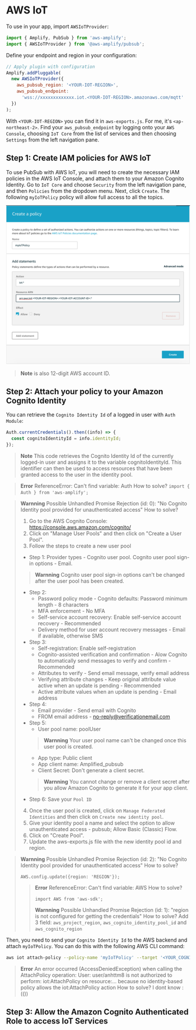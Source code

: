 # AWS IoT
To use in your app, import `AWSIoTProvider`:
```js
import { Amplify, PubSub } from 'aws-amplify';
import { AWSIoTProvider } from '@aws-amplify/pubsub';
```
Define your endpoint and region in your configuration:
```js
// Apply plugin with configuration
Amplify.addPluggable(
  new AWSIoTProvider({
    aws_pubsub_region: '<YOUR-IOT-REGION>',
    aws_pubsub_endpoint:
      'wss://xxxxxxxxxxxxx.iot.<YOUR-IOT-REGION>.amazonaws.com/mqtt'
  })
);
```
With `<YOUR-IOT-REGION>` you can find it in `aws-exports.js`. For me, it's `<ap-northeast-2>`.
Find your `aws_pubsub_endpoint` by logging onto your `AWS Console`, choosing `IoT Core` from the list of services and then choosing `Settings` from the left navigation pane.

## Step 1: Create IAM policies for AWS IoT
To use PubSub with AWS IoT, you will need to create the necessary IAM policies in the AWS IoT Console, and attach them to your Amazon Cognito Identity.
Go to `IoT Core` and choose `Security` from the left navigation pane, and then `Policies` from the dropdown menu. Next, click `Create`. The following `myIoTPolicy` policy will allow full access to all the topics.

![myIoTPolicy](./assets/create-iot-policy.png)

> **Note**
> <YOUR-IOT-ACCOUNT-ID> is also 12-digit AWS account ID.

## Step 2: Attach your policy to your Amazon Cognito Identity
You can retrieve the `Cognito Identity Id` of a logged in user with `Auth Module`:
```js
Auth.currentCredentials().then((info) => {
  const cognitoIdentityId = info.identityId;
});
```
> **Note**
> This code retrieves the Cognito Identity Id of the currently logged-in user and assigns it to the variable cognitoIdentityId. This identifier can then be used to access resources that have been granted access to the user in the identity pool.

> **Error**
> ReferenceError: Can't find variable: Auth
> How to solve? ``` import { Auth } from 'aws-amplify'; ```

> **Warnning**
> Possible Unhandled Promise Rejection (id: 0):
"No Cognito Identity pool provided for unauthenticated access"
> How to solve? 
> 1. Go to the AWS Cognito Console: https://console.aws.amazon.com/cognito/
> 2. Click on "Manage User Pools" and then click on "Create a User Pool".
> 3. Follow the steps to create a new user pool
>   - Step 1: Provider types - Cognito user pool. Cognito user pool sign-in options - Email.
>   > **Warnning**
>   > Cognito user pool sign-in options can't be changed after the user pool has been created.
>   - Step 2: 
>       - Password policy mode - Cognito defaults: Password minimum length - 8 characters
>       - MFA enforcement - No MFA
>       - Self-service account recovery: Enable self-service account recovery - Recommended
>       - Delivery method for user account recovery messages - Email if available, otherwise SMS
>   - Step 3:
>       - Self-registration: Enable self-registration
>       - Cognito-assisted verification and confirmation - Alow Cognito to automatically send messages to verify and confirm - Recommended
>       - Attributes to verify - Send email message, verify email address
>       - Verifying attribute changes - Keep original attribute value active when an update is pending - Recommended
>       - Active attribute values when an update is pending - Email address
>   - Step 4:
>       - Email provider - Send email with Cognito
>       - FROM email address - no-reply@verificationemail.com
>   - Step 5: 
>       - User pool name: poolUser
>       > **Warnning**
>       > Your user pool name can't be changed once this user pool is created.
>       - App type: Public client
>       - App client name: Amplified_pubsub
>       - Client Secret: Don't generate a client secret.
>       > **Warnning**
>       > You cannot change or remove a client secret after you allow Amazon Cognito to generate it for your app client.
>   - Step 6: Save your `Pool ID`
> 4. Once the user pool is created, click on `Manage Federated Identities` and then click on `Create new identity pool`.
> 5. Give your identity pool a name and select the option to allow unauthenticated access - pubsub; Allow Basic (Classic) Flow.
> 6. Click on "Create Pool".
> 7. Update the aws-exports.js file with the new identity pool id and region.

> **Warnning**
> Possible Unhandled Promise Rejection (id: 2): "No Cognito Identity pool provided for unauthenticated access"
> How to solve?
> ```
> AWS.config.update({region: 'REGION'});
> ```
> > **Error**
> > ReferenceError: Can't find variable: AWS
> > How to solve?
> > ```npm install aws-sdk
> > import AWS from 'aws-sdk';
> > ```
>>
> > **Warnning**
> > Possible Unhandled Promise Rejection (id: 1): "region is not configured for getting the credentials"
> > How to solve? Add 3 field: `aws_project_region`, `aws_cognito_identity_pool_id` and `aws_cognito_region`

Then, you need to send your `Cognito Identity Id` to the AWS backend and attach `myIoTPolicy`. You can do this with the following AWS CLI command:
```bash
aws iot attach-policy --policy-name 'myIoTPolicy' --target '<YOUR_COGNITO_IDENTITY_ID>'
```
> **Error** 
> An error occurred (AccessDeniedException) when calling the AttachPolicy operation: User: user/anhttm8 is not authorized to perform: iot:AttachPolicy on resource:... because no identity-based policy allows the iot:AttachPolicy action
> How to solve?
> I dont know :(())

## Step 3: Allow the Amazon Cognito Authenticated Role to access IoT Services